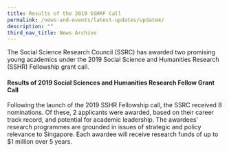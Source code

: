 ```yaml
---
title: Results of the 2019 SSHRF Call
permalink: /news-and-events/latest-updates/update4/
description: ""
third_nav_title: News Archive
---
```






The Social Science Research Council (SSRC) has awarded two promising young academics under the 2019 Social Science and Humanities Research (SSHR) Fellowship grant call.

#### **Results of 2019 Social Sciences and Humanities Research Fellow Grant Call**
Following the launch of the 2019 SSHR Fellowship call, the SSRC received 8 nominations. Of these, 2 applicants were awarded, based on their career track record, and potential for academic leadership. The awardees’ research programmes are grounded in issues of strategic and policy relevance to Singapore. Each awardee will receive research funds of up to $1 million over 5 years.
